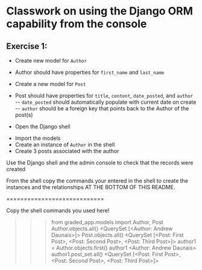 # Classwork on using the Django ORM capability from the console

## Exercise 1:
* Create new model for ```Author```
- Author should have properties for ```first_name``` and ```last_name```

* Create a new model for ```Post```
- Post should have properties for ```title```, ```content```, ```date_posted```, and ```author```
-- ```date_posted``` should automatically populate with current date on create
-- ```author``` should be a foreign key that points back to the Author of the post(s)


* Open the Django shell
- Import the models
- Create an instance of ```Author``` in the shell
- Create 3 posts associated with the author

Use the Django shell and the admin console to check that the records were created

From the shell copy the commands your entered in the shell to create the instances and the relationships AT THE BOTTOM OF THIS README.


============================

Copy the shell commands you used here!

>>> from graded_app.models import Author, Post
>>> Author.objects.all()
<QuerySet [<Author: Andrew Daunais>]>
>>> Post.objects.all()
<QuerySet [<Post: First Post>, <Post: Second Post>, <Post: Third Post>]>
>>> author1 = Author.objects.first()
>>> author1
<Author: Andrew Daunais>
>>> author1.post_set.all()
<QuerySet [<Post: First Post>, <Post: Second Post>, <Post: Third Post>]>
